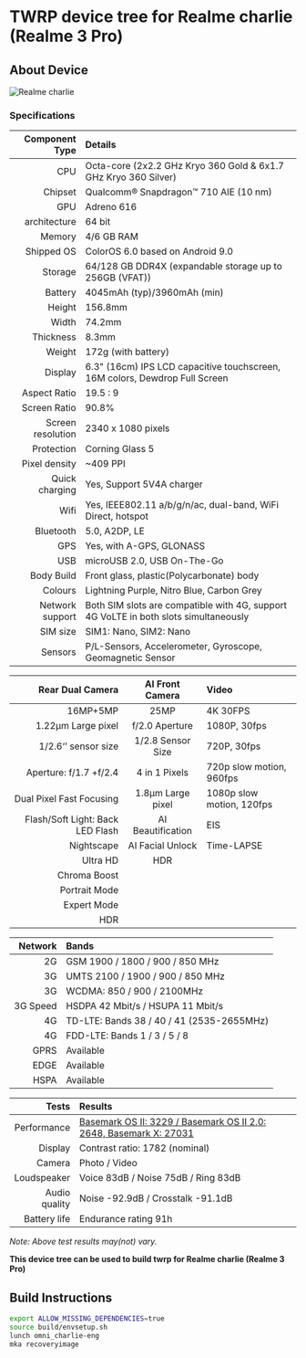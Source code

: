 # TWRP device tree for Realme charlie (Realme 3 Pro)

## About Device

![Realme charlie](https://static.realme.net/page/realme-3-pro/images/pc/8-Speedway-Design-id-1-9a68411c86.png)

### Specifications


Component Type | Details
--------------:|:-------
CPU     | Octa-core (2x2.2 GHz Kryo 360 Gold & 6x1.7 GHz Kryo 360 Silver)
Chipset | Qualcomm® Snapdragon™  710 AIE (10 nm)
GPU     | Adreno 616
architecture | 64 bit
Memory  | 4/6 GB RAM
Shipped OS | ColorOS 6.0 based on Android 9.0
Storage | 64/128 GB DDR4X (expandable storage up to 256GB (VFAT))
Battery | 4045mAh (typ)/3960mAh (min)
Height | 156.8mm
Width | 74.2mm
Thickness | 8.3mm
Weight | 172g (with battery)
Display | 6.3" (16cm) IPS LCD capacitive touchscreen, 16M colors, Dewdrop Full Screen
Aspect Ratio | 19.5 : 9
Screen Ratio | 90.8%
Screen resolution | 2340 x 1080 pixels
Protection | Corning Glass 5
Pixel density | ~409 PPI
Quick charging | Yes, Support 5V4A charger
Wifi | Yes, IEEE802.11 a/b/g/n/ac, dual-band, WiFi Direct, hotspot 
Bluetooth | 5.0, A2DP, LE
GPS | Yes, with A-GPS, GLONASS
USB | microUSB 2.0, USB On-The-Go
Body Build | Front glass, plastic(Polycarbonate) body
Colours | Lightning Purple, Nitro Blue, Carbon Grey
Network support | Both SIM slots are compatible with 4G, support 4G VoLTE in both slots simultaneously
SIM size | SIM1: Nano, SIM2: Nano
Sensors | P/L-Sensors, Accelerometer, Gyroscope, Geomagnetic Sensor


Rear Dual Camera | AI Front Camera | Video
----------------:|:---------------:|:-----
16MP+5MP | 25MP | 4K 30FPS
1.22μm Large pixel | f/2.0 Aperture | 1080P, 30fps
1/2.6‘’ sensor size | 1/2.8 Sensor Size | 720P, 30fps
Aperture: f/1.7 +f/2.4 | 4 in 1 Pixels | 720p slow motion, 960fps
Dual Pixel Fast Focusing | 1.8μm Large pixel | 1080p slow motion, 120fps
Flash/Soft Light: Back LED Flash | AI Beautification | EIS
Nightscape | AI Facial Unlock | Time-LAPSE
Ultra HD | HDR
Chroma Boost | 
Portrait Mode | 
Expert Mode | 
HDR | 


Network | Bands
-------:|:-----
2G | GSM 1900 / 1800 / 900 / 850 MHz
3G | UMTS 2100 / 1900 / 900 / 850 MHz
3G | WCDMA: 850 / 900 / 2100MHz
3G Speed | HSDPA 42 Mbit/s / HSUPA 11 Mbit/s
4G | TD-LTE: Bands 38 / 40 / 41 (2535-2655MHz)
4G | FDD-LTE: Bands 1 / 3 / 5 / 8
GPRS | Available
EDGE | Available
HSPA | Available

Tests | Results
-----:|:-------
Performance | [Basemark OS II: 3229 / Basemark OS II 2.0: 2648, Basemark X: 27031](https://www.gsmarena.com/benchmark-test.php3?idPhone=9669#show)
Display | Contrast ratio: 1782 (nominal)
Camera | Photo / Video
Loudspeaker | Voice 83dB / Noise 75dB / Ring 83dB
Audio quality | Noise -92.9dB / Crosstalk -91.1dB
Battery life | Endurance rating 91h

_Note: Above test results may(not) vary._

**This device tree can be used to build twrp for Realme charlie (Realme 3 Pro)**

## Build Instructions
```sh
export ALLOW_MISSING_DEPENDENCIES=true
source build/envsetup.sh
lunch omni_charlie-eng
mka recoveryimage
```
